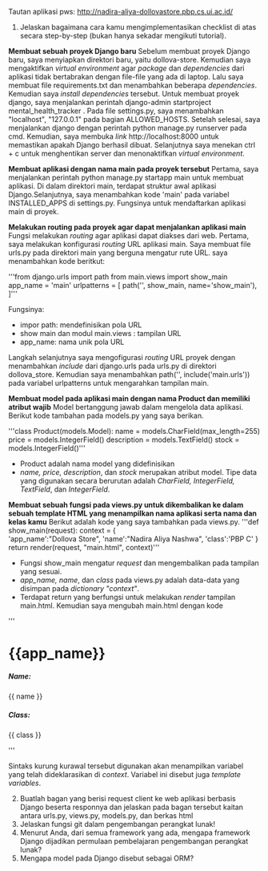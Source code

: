 Tautan aplikasi pws: http://nadira-aliya-dollovastore.pbp.cs.ui.ac.id/

1. Jelaskan bagaimana cara kamu mengimplementasikan checklist di atas secara step-by-step (bukan hanya sekadar mengikuti tutorial).

**Membuat sebuah proyek Django baru**
Sebelum membuat proyek Django baru, saya menyiapkan direktori baru, yaitu dollova-store. Kemudian saya mengaktifkan *virtual environment* agar *package* dan *dependencies* dari aplikasi tidak bertabrakan dengan file-file yang ada di laptop. Lalu saya membuat file requirements.txt dan menambahkan beberapa *dependencies*. Kemudian saya *install dependencies* tersebut. Untuk membuat proyek django, saya menjalankan perintah 
django-admin startproject mental_health_tracker .
Pada file settings.py, saya menambahkan "localhost", "127.0.0.1" pada bagian ALLOWED_HOSTS. Setelah selesai, saya menjalankan django dengan perintah python manage.py runserver pada cmd. Kemudian, saya membuka *link* http://localhost:8000 untuk memastikan apakah Django berhasil dibuat. Selanjutnya saya menekan ctrl + c untuk menghentikan server dan menonaktifkan *virtual environment*.

**Membuat aplikasi dengan nama main pada proyek tersebut**
Pertama, saya menjalankan perintah python manage.py startapp main untuk membuat aplikasi. Di dalam direktori main, terdapat struktur awal aplikasi Django.Selanjutnya, saya menambahkan kode 'main' pada variabel INSTALLED_APPS di settings.py. Fungsinya untuk mendaftarkan aplikasi main di proyek.

**Melakukan routing pada proyek agar dapat menjalankan aplikasi main**
Fungsi melakukan *routing* agar aplikasi dapat diakses dari web. Pertama, saya  melakukan konfigurasi *routing* URL aplikasi main. Saya membuat file urls.py pada direktori main yang berguna mengatur rute URL. saya menambahkan kode beritkut:

'''from django.urls import path
from main.views import show_main
app_name = 'main'
urlpatterns = [
    path('', show_main, name='show_main'),
]'''

Fungsinya:
- impor path: mendefinisikan pola URL
- show main dan modul main.views : tampilan URL
- app_name: nama unik pola URL

Langkah selanjutnya saya mengofigurasi *routing* URL proyek dengan menambahkan *include* dari django.urls pada urls.py di direktori dollova_store. Kemudian saya menambahkan  path('', include('main.urls')) pada variabel urlpatterns untuk mengarahkan tampilan main.

**Membuat model pada aplikasi main dengan nama Product dan memiliki atribut wajib**
Model bertanggung jawab dalam mengelola data aplikasi. Berikut kode tambahan pada models.py yang saya berikan.

'''class Product(models.Model):
    name = models.CharField(max_length=255)
    price = models.IntegerField()
    description = models.TextField()
    stock = models.IntegerField()'''

- Product adalah nama model yang didefinisikan
- *name, price, description*, dan *stock* merupakan atribut model. Tipe data yang digunakan secara berurutan adalah *CharField, IntegerField,  TextField*, dan *IntegerField*.

**Membuat sebuah fungsi pada views.py untuk dikembalikan ke dalam sebuah template HTML yang menampilkan nama aplikasi serta nama dan kelas kamu**
Berikut adalah kode yang saya tambahkan pada views.py.
'''def show_main(request):
    context = {   
        'app_name':"Dollova Store", 
        'name':"Nadira Aliya Nashwa", 
        'class':'PBP C'
        }
    return render(request, "main.html", context)'''

- Fungsi show_main mengatur *request* dan mengembalikan pada tampilan yang sesuai. 
- *app_name, name*, dan *class* pada views.py adalah data-data yang disimpan pada *dictionary "context"*. 
- Terdapat return yang berfungsi untuk melakukan *render* tampilan main.html.
Kemudian saya mengubah main.html dengan kode

''' <h1>{{app_name}}</h1>

<h5>Name: </h5>
<p>{{ name }}<p>
<h5>Class: </h5>
<p>{{ class }}<p> '''

Sintaks kurung kurawal tersebut digunakan akan menampilkan variabel yang telah dideklarasikan di *context*. Variabel ini disebut juga *template variables*.

2. Buatlah bagan yang berisi request client ke web aplikasi berbasis Django beserta responnya dan jelaskan pada bagan tersebut kaitan antara urls.py, views.py, models.py, dan berkas html
3. Jelaskan fungsi git dalam pengembangan perangkat lunak!
4. Menurut Anda, dari semua framework yang ada, mengapa framework Django dijadikan permulaan pembelajaran pengembangan perangkat lunak?
5. Mengapa model pada Django disebut sebagai ORM?
